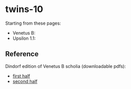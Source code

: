# twins-10


Starting from these pages:

- Venetus B:
- Upsilon 1.1:

## Reference

Dindorf edition of Venetus B scholia (downloadable pdfs):


-  [first half](http://www.homermultitext.org/pd-pdfs/Dindorfius1878.pdf)
-  [second half](http://www.homermultitext.org/pd-pdfs/Dindorfius1877.pdf)
